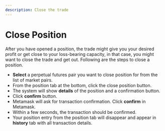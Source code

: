 ```yaml
---
description: Close the trade
---
```


# Close Position

After you have opened a position, the trade might give you your desired profit or get close to your loss-bearing capacity, in that case, you might want to close the trade and get out. Following are the steps to close a position.

* **Select** a perpetual futures pair you want to close position for from the list of market pairs.
* From the position tab at the bottom, click the close position button.
* The system will show **details** of the position and a confirmation button.
* Click **confirm** button.
* Metamask will ask for transaction confirmation. Click **confirm** in Metamask.
* Within a few seconds, the transaction should be confirmed.
* Your position entry from the position tab will disappear and appear in **history** tab with all transaction details.
